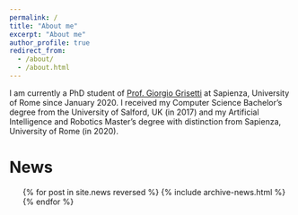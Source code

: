 ```yaml
---
permalink: /
title: "About me"
excerpt: "About me"
author_profile: true
redirect_from: 
  - /about/
  - /about.html
---
```


I am currently a PhD student of [Prof. Giorgio Grisetti](https://sites.google.com/dis.uniroma1.it/grisetti/home) at Sapienza, University of Rome since January 2020. I received my Computer Science Bachelor’s degree from the University of Salford, UK (in 2017) and my Artificial Intelligence and Robotics Master’s degree with distinction from Sapienza, University of Rome (in 2020). 

News
======
  <ul>{% for post in site.news reversed %}
    {% include archive-news.html %}
  {% endfor %}</ul>
